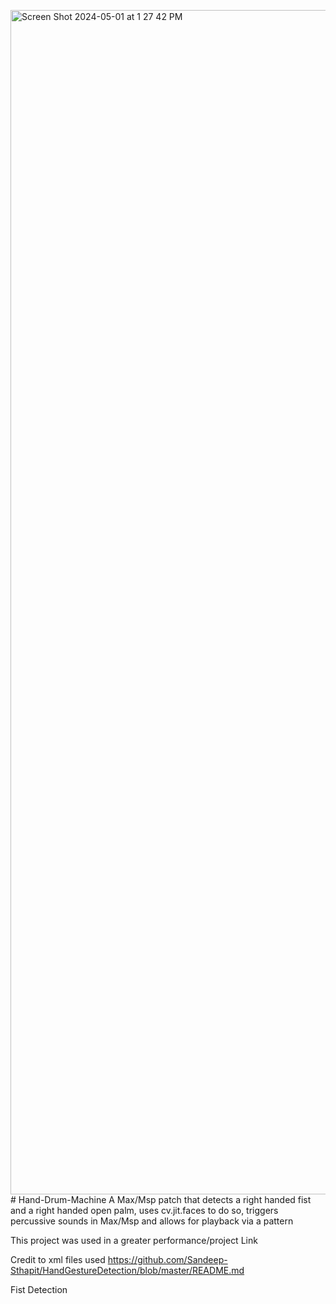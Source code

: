 <img width="1895" alt="Screen Shot 2024-05-01 at 1 27 42 PM" src="https://github.com/dbuck-30/Hand-Drum-Machine/assets/147840549/fb5e15bb-fa4e-4939-88a9-6c0c5fb8b795"># Hand-Drum-Machine
A Max/Msp patch that detects a right handed fist and a right handed open palm, uses cv.jit.faces to do so, triggers percussive sounds in Max/Msp and allows for playback via a pattern

This project was used in a greater performance/project
Link 

Credit to xml files used https://github.com/Sandeep-Sthapit/HandGestureDetection/blob/master/README.md


Fist Detection


